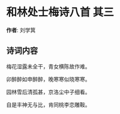 # 和林处士梅诗八首  其三

**作者**: 刘学箕

## 诗词内容

梅花湿露未全干，青女横陈故作难。

卯醉醉如申醉醉，晚寒寒似晓寒寒。

园林雪后清孤甚，京洛尘中子细看。

自是丰神无与比，肯同桃李恋雕鞍。

